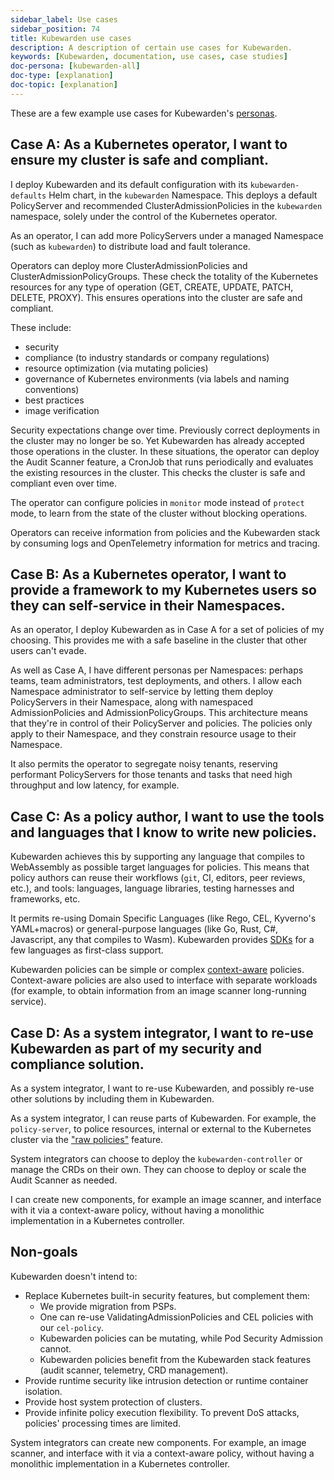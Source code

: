 ```yaml
---
sidebar_label: Use cases
sidebar_position: 74
title: Kubewarden use cases
description: A description of certain use cases for Kubewarden.
keywords: [Kubewarden, documentation, use cases, case studies]
doc-persona: [kubewarden-all]
doc-type: [explanation]
doc-topic: [explanation]
---
```


<head>
  <link rel="canonical" href="https://docs.kubewarden.io/use-cases"/>
</head>

These are a few example use cases for Kubewarden's [personas](./personas.md).

## Case A: As a Kubernetes operator, I want to ensure my cluster is safe and compliant.

I deploy Kubewarden and its default configuration with its
`kubewarden-defaults` Helm chart, in the `kubewarden` Namespace. This deploys a
default PolicyServer and recommended ClusterAdmissionPolicies in the
`kubewarden` namespace, solely under the control of the Kubernetes operator.

As an operator, I can add more PolicyServers under a managed Namespace (such as
`kubewarden`) to distribute load and fault tolerance.

Operators can deploy more ClusterAdmissionPolicies and
ClusterAdmissionPolicyGroups. These check the totality of the Kubernetes
resources for any type of operation (GET, CREATE, UPDATE, PATCH, DELETE,
PROXY). This ensures operations into the cluster are safe and compliant.

These include:

* security
* compliance (to industry standards or company regulations)
* resource optimization (via mutating policies)
* governance of Kubernetes environments (via labels and naming conventions)
* best practices
* image verification

Security expectations change over time. Previously correct deployments in the
cluster may no longer be so. Yet Kubewarden has already accepted those
operations in the cluster. In these situations, the operator can deploy the
Audit Scanner feature, a CronJob that runs periodically and evaluates the
existing resources in the cluster. This checks the cluster is safe and
compliant even over time.

The operator can configure policies in `monitor` mode instead of `protect`
mode, to learn from the state of the cluster without blocking operations.

Operators can receive information from policies and the Kubewarden stack by
consuming logs and OpenTelemetry information for metrics and tracing.

## Case B: As a Kubernetes operator, I want to provide a framework to my Kubernetes users so they can self-service in their Namespaces.

As an operator, I deploy Kubewarden as in Case A for a set of policies of my
choosing. This provides me with a safe baseline in the cluster that other users
can't evade.

As well as Case A, I have different personas per Namespaces: perhaps teams,
team administrators, test deployments, and others. I allow each Namespace
administrator to self-service by letting them deploy PolicyServers in their
Namespace, along with namespaced AdmissionPolicies and AdmissionPolicyGroups.
This architecture means that they're in control of their PolicyServer and
policies. The policies only apply to their Namespace, and they constrain
resource usage to their Namespace.

It also permits the operator to segregate noisy tenants, reserving
performant PolicyServers for those tenants and tasks that need high
throughput and low latency, for example.

## Case C: As a policy author, I want to use the tools and languages that I know to write new policies.

Kubewarden achieves this by supporting any language that compiles to
WebAssembly as possible target languages for policies. This means that policy
authors can reuse their workflows (`git`, CI, editors, peer reviews, etc.), and
tools: languages, language libraries, testing harnesses and frameworks, etc.

It permits re-using Domain Specific Languages (like Rego, CEL, Kyverno's
YAML+macros) or general-purpose languages (like Go, Rust, C#, Javascript, any
that compiles to Wasm). Kubewarden provides
[SDKs](./tutorials/writing-policies/index.md) for a few languages as
first-class support.

Kubewarden policies can be simple or complex
[context-aware](./explanations/context-aware-policies.md) policies.
Context-aware policies are also used to interface with separate workloads (for
example, to obtain information from an image scanner long-running service).

## Case D: As a system integrator, I want to re-use Kubewarden as part of my security and compliance solution.

As a system integrator, I want to re-use Kubewarden, and possibly re-use other
solutions by including them in Kubewarden.

As a system integrator, I can reuse parts of Kubewarden. For example, the
`policy-server`, to police resources, internal or external to the Kubernetes
cluster via the ["raw policies"](./howtos/raw-policies.md) feature.

System integrators can choose to deploy the `kubewarden-controller` or manage
the CRDs on their own. They can choose to deploy or scale the Audit Scanner as
needed.

I can create new components, for example an image scanner, and interface with
it via a context-aware policy, without having a monolithic implementation in
a Kubernetes controller.

## Non-goals

Kubewarden doesn't intend to:

- Replace Kubernetes built-in security features, but complement them:
  - We provide migration from PSPs.
  - One can re-use ValidatingAdmissionPolicies and CEL policies with our
    `cel-policy`.
  - Kubewarden policies can be mutating, while Pod Security Admission cannot.
  - Kubewarden policies benefit from the Kubewarden stack features (audit
    scanner, telemetry, CRD management).
- Provide runtime security like intrusion detection or runtime container
  isolation.
- Provide host system protection of clusters.
- Provide infinite policy execution flexibility. To prevent DoS attacks,
  policies' processing times are limited.

System integrators can create new components. For example, an image scanner,
and interface with it via a context-aware policy, without having a monolithic
implementation in a Kubernetes controller.

